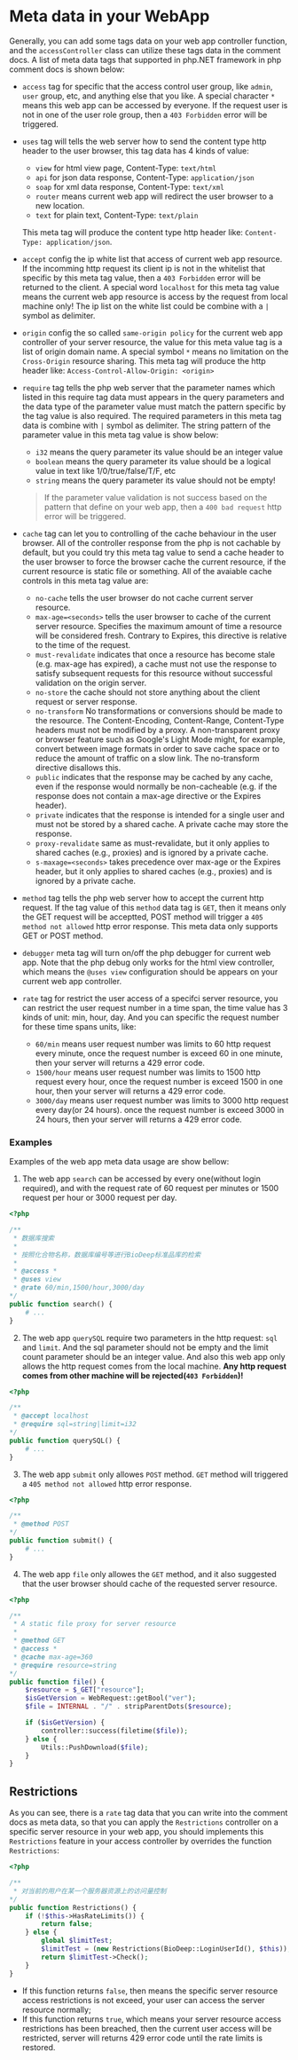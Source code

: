 # Meta data in your WebApp

Generally, you can add some tags data on your web app controller function, and the ``accessController`` class can utilize these tags data in the comment docs. A list of meta data tags that supported in php.NET framework in php comment docs is shown below:

+ ``access`` tag for specific that the access control user group, like ``admin``, ``user`` group, etc, and anything else that you like. A special character ``*`` means this web app can be accessed by everyone. If the request user is not in one of the user role group, then a ``403 Forbidden`` error will be triggered.
+ ``uses`` tag will tells the web server how to send the content type http header to the user browser, this tag data has 4 kinds of value:

   + ``view`` for html view page, Content-Type: ``text/html``
   + ``api`` for json data response, Content-Type: ``application/json``
   + ``soap`` for xml data response, Content-Type: ``text/xml``
   + ``router`` means current web app will redirect the user browser to a new location.
   + ``text`` for plain text, Content-Type: ``text/plain``

   This meta tag will produce the content type http header like: ``Content-Type: application/json``.

+ ``accept`` config the ip white list that access of current web app resource. If the incomming http request its client ip is not in the whitelist that specific by this meta tag value, then a ``403 Forbidden`` error will be returned to the client. A special word ``localhost`` for this meta tag value means the current web app resource is access by the request from local machine only! The ip list on the white list could be combine with a ``|`` symbol as delimiter.
+ ``origin`` config the so called ``same-origin policy`` for the current web app controller of your server resource, the value for this meta value tag is a list of origin domain name. A special symbol ``*`` means no limitation on the ``Cross-Origin`` resource sharing. This meta tag will produce the http header like: ``Access-Control-Allow-Origin: <origin>``

+ ``require`` tag tells the php web server that the parameter names which listed in this require tag data must appears in the query parameters and the data type of the parameter value must match the pattern specific by the tag value is also required. The required parameters in this meta tag data is combine with ``|`` symbol as delimiter. The string pattern of the parameter value in this meta tag value is show below:

   + ``i32`` means the query parameter its value should be an integer value
   + ``boolean`` means the query parameter its value should be a logical value in text like 1/0/true/false/T/F, etc
   + ``string`` means the query parameter its value should not be empty!

   > If the parameter value validation is not success based on the pattern that define on your web app, 
   > then a ``400 bad request`` http error will be triggered.

+ ``cache`` tag can let you to controlling of the cache behaviour in the user browser. All of the controller response from the php is not cachable by default, but you could try this meta tag value to send a cache header to the user browser to force the browser cache the current resource, if the current resource is static file or something. All of the avaiable cache controls in this meta tag value are:

   + ``no-cache`` tells the user browser do not cache current server resource.
   + ``max-age=<seconds>`` tells the user browser to cache of the current server resource. Specifies the maximum amount of time a resource will be considered fresh. Contrary to Expires, this directive is relative to the time of the request.
   + ``must-revalidate`` indicates that once a resource has become stale (e.g. max-age has expired), a cache must not use the response to satisfy subsequent requests for this resource without successful validation on the origin server.
   + ``no-store`` the cache should not store anything about the client request or server response.
   + ``no-transform`` No transformations or conversions should be made to the resource. The Content-Encoding, Content-Range, Content-Type headers must not be modified by a proxy. A non-transparent proxy or browser feature such as Google's Light Mode might, for example, convert between image formats in order to save cache space or to reduce the amount of traffic on a slow link. The no-transform directive disallows this.
   + ``public`` indicates that the response may be cached by any cache, even if the response would normally be non-cacheable (e.g. if the response does not contain a max-age directive or the Expires header).
   + ``private`` indicates that the response is intended for a single user and must not be stored by a shared cache. A private cache may store the response.
   + ``proxy-revalidate`` same as must-revalidate, but it only applies to shared caches (e.g., proxies) and is ignored by a private cache.
   + ``s-maxage=<seconds>`` takes precedence over max-age or the Expires header, but it only applies to shared caches (e.g., proxies) and is ignored by a private cache.

+ ``method`` tag tells the php web server how to accept the current http request. If the tag value of this ``method`` data tag is ``GET``, then it means only the GET request will be acceptted, POST method will trigger a ``405 method not allowed`` http error response. This meta data only supports GET or POST method.
+ ``debugger`` meta tag will turn on/off the php debugger for current web app. Note that the php debug only works for the html view controller, which means the ``@uses view`` configuration should be appears on your current web app controller. 
+ ``rate`` tag for restrict the user access of a specifci server resource, you can restrict the user request number in a time span, the time value has 3 kinds of unit: min, hour, day. And you can specific the request number for these time spans units, like:
   + ``60/min`` means user request number was limits to 60 http request every minute, once the request number is exceed 60 in one minute, then your server will returns a 429 error code.
   + ``1500/hour`` means user request number was limits to 1500 http request every hour, once the request number is exceed 1500 in one hour, then your server will returns a 429 error code.
   + ``3000/day`` means user request number was limits to 3000 http request every day(or 24 hours). once the request number is exceed 3000 in 24 hours, then your server will returns a 429 error code. 

### Examples

Examples of the web app meta data usage are show bellow:

1. The web app ``search`` can be accessed by every one(without login required), and with the request rate of 60 request per minutes or 1500 request per hour or 3000 request per day.

```php
<?php

/**
 * 数据库搜索
 * 
 * 按照化合物名称，数据库编号等进行BioDeep标准品库的检索
 * 
 * @access *
 * @uses view
 * @rate 60/min,1500/hour,3000/day
*/
public function search() {
    # ...
}
```

2. The web app ``querySQL`` require two parameters in the http request: ``sql`` and ``limit``. And the sql parameter should not be empty and the limit count parameter should be an integer value. And also this web app only allows the http request comes from the local machine. **Any http request comes from other machine will be rejected(``403 Forbidden``)!**

```php
<?php

/**
 * @accept localhost
 * @require sql=string|limit=i32
*/
public function querySQL() {
    # ...
}
```

3. The web app ``submit`` only allowes ``POST`` method. ``GET`` method will triggered a ``405 method not allowed`` http error response.

```php
<?php

/**
 * @method POST
*/
public function submit() {
    # ...
}
```

4. The web app ``file`` only allowes the ``GET`` method, and it also suggested that the user browser should cache of the requested server resource.

```php
<?php

/**
 * A static file proxy for server resource
 * 
 * @method GET
 * @access *
 * @cache max-age=360
 * @require resource=string
*/
public function file() {
    $resource = $_GET["resource"];
    $isGetVersion = WebRequest::getBool("ver");
    $file = INTERNAL . "/" . stripParentDots($resource);

    if ($isGetVersion) {
        controller::success(filetime($file));
    } else {
        Utils::PushDownload($file);
    }
}
```

## Restrictions

As you can see, there is a ``rate`` tag data that you can write into the comment docs as meta data, so that you can apply the ``Restrictions`` controller on a specific server resource in your web app, you should implements this ``Restrictions`` feature in your access controller by overrides the function ``Restrictions``:

```php
<?php

/**
 * 对当前的用户在某一个服务器资源上的访问量控制
*/
public function Restrictions() {
    if (!$this->HasRateLimits()) {
        return false;
    } else {
        global $limitTest;
        $limitTest = (new Restrictions(BioDeep::LoginUserId(), $this));
        return $limitTest->Check();
    }
}
```

+ If this function returns ``false``, then means the specific server resource access restrictions is not exceed, your user can access the server resource normally;
+ If this function returns ``true``, which means your server resource access restrictions has been breached, then the current user access will be restricted, server will returns 429 error code until the rate limits is restored.
